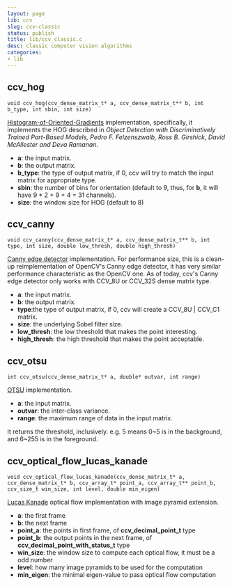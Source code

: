 ```yaml
---
layout: page
lib: ccv
slug: ccv-classic
status: publish
title: lib/ccv_classic.c
desc: classic computer vision algorithms
categories:
- lib
---
```


ccv_hog
-------

	void ccv_hog(ccv_dense_matrix_t* a, ccv_dense_matrix_t** b, int b_type, int sbin, int size)

[Histogram-of-Oriented-Gradients](https://en.wikipedia.org/wiki/Histogram_of_oriented_gradients) implementation, specifically, it implements the HOG described in *Object Detection with Discriminatively Trained Part-Based Models, Pedro F. Felzenszwalb, Ross B. Girshick, David McAllester and Deva Ramanan*.

 * **a**: the input matrix.
 * **b**: the output matrix.
 * **b_type**: the type of output matrix, if 0, ccv will try to match the input matrix for appropriate type.
 * **sbin**: the number of bins for orientation (default to 9, thus, for **b**, it will have 9 * 2 + 9 + 4 = 31 channels).
 * **size**: the window size for HOG (default to 8)

ccv_canny
---------

	void ccv_canny(ccv_dense_matrix_t* a, ccv_dense_matrix_t** b, int type, int size, double low_thresh, double high_thresh)

[Canny edge detector](https://en.wikipedia.org/wiki/Canny_edge_detector) implementation. For performance size, this is a clean-up reimplementation of OpenCV's Canny edge detector, it has very similar performance characteristic as the OpenCV one. As of today, ccv's Canny edge detector only works with CCV\_8U or CCV\_32S dense matrix type.

 * **a**: the input matrix.
 * **b**: the output matrix.
 * **type**:the type of output matrix, if 0, ccv will create a CCV\_8U \| CCV\_C1 matrix.
 * **size**: the underlying Sobel filter size.
 * **low_thresh**: the low threshold that makes the point interesting.
 * **high_thresh**: the high threshold that makes the point acceptable.

ccv_otsu
--------

	int ccv_otsu(ccv_dense_matrix_t* a, double* outvar, int range)

[OTSU](https://en.wikipedia.org/wiki/Otsu%27s_method) implementation.

 * **a**: the input matrix.
 * **outvar**: the inter-class variance.
 * **range**: the maximum range of data in the input matrix.

It returns the threshold, inclusively. e.g. 5 means 0~5 is in the background, and 6~255 is in the foreground.

ccv_optical_flow_lucas_kanade
-----------------------------

	void ccv_optical_flow_lucas_kanade(ccv_dense_matrix_t* a, ccv_dense_matrix_t* b, ccv_array_t* point_a, ccv_array_t** point_b, ccv_size_t win_size, int level, double min_eigen)

[Lucas Kanade](https://en.wikipedia.org/wiki/Lucas%E2%80%93Kanade_Optical_Flow_Method) optical flow implementation with image pyramid extension.

 * **a**: the first frame
 * **b**: the next frame
 * **point_a**: the points in first frame, of **ccv\_decimal\_point\_t** type
 * **point_b**: the output points in the next frame, of **ccv\_decimal\_point\_with\_status\_t** type
 * **win_size**: the window size to compute each optical flow, it must be a odd number
 * **level**: how many image pyramids to be used for the computation
 * **min_eigen**: the minimal eigen-value to pass optical flow computation
